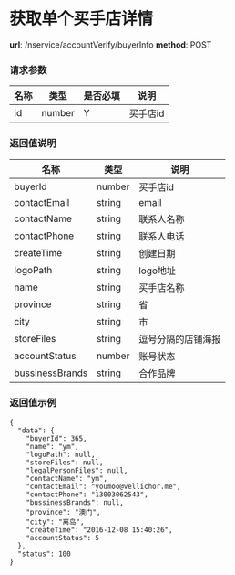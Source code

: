 获取单个买手店详情
=======

**url**: /nservice/accountVerify/buyerInfo
**method**: POST

### 请求参数

| 名称 |  类型  | 是否必填 |   说明   |
|------|--------|----------|----------|
| id   | number | Y        | 买手店id |


### 返回值说明

|       名称      |  类型  |        说明        |
|-----------------|--------|--------------------|
| buyerId         | number | 买手店id           |
| contactEmail    | string | email              |
| contactName     | string | 联系人名称         |
| contactPhone    | string | 联系人电话         |
| createTime      | string | 创建日期           |
| logoPath        | string | logo地址           |
| name            | string | 买手店名称         |
| province        | string | 省                 |
| city            | string | 市                 |
| storeFiles      | string | 逗号分隔的店铺海报 |
| accountStatus   | number | 账号状态           |
| bussinessBrands | string | 合作品牌           |


### 返回值示例

```
{
  "data": {
    "buyerId": 365,
    "name": "ym",
    "logoPath": null,
    "storeFiles": null,
    "legalPersonFiles": null,
    "contactName": "ym",
    "contactEmail": "youmoo@vellichor.me",
    "contactPhone": "13003062543",
    "bussinessBrands": null,
    "province": "澳门",
    "city": "离岛",
    "createTime": "2016-12-08 15:40:26",
    "accountStatus": 5
  },
  "status": 100
}
```

